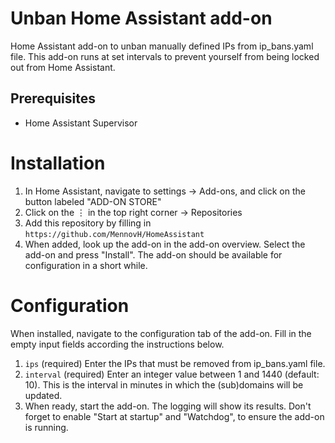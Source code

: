 # Unban Home Assistant add-on
Home Assistant add-on to unban manually defined IPs from ip_bans.yaml file.
This add-on runs at set intervals to prevent yourself from being locked out from Home Assistant.

## Prerequisites
- Home Assistant Supervisor

# Installation

1. In Home Assistant, navigate to settings → Add-ons, and click on the button labeled "ADD-ON STORE"
2. Click on the ⋮ in the top right corner → Repositories
3. Add this repository by filling in `https://github.com/MennovH/HomeAssistant`
4. When added, look up the add-on in the add-on overview. Select the add-on and press "Install". The add-on should be available for configuration in a short while.

# Configuration

When installed, navigate to the configuration tab of the add-on. Fill in the empty input fields according the instructions below.
1. `ips` (required) Enter the IPs that must be removed from ip_bans.yaml file.
2. `interval` (required) Enter an integer value between 1 and 1440 (default: 10). This is the interval in minutes in which the (sub)domains will be updated.
3. When ready, start the add-on. The logging will show its results. Don't forget to enable "Start at startup" and "Watchdog", to ensure the add-on is running.

